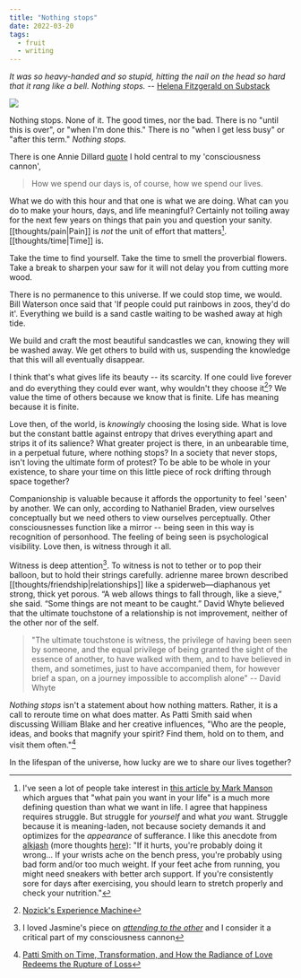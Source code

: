 ```yaml
---
title: "Nothing stops"
date: 2022-03-20
tags:
  - fruit
  - writing
---
```


_It was so heavy-handed and so stupid, hitting the nail on the head so hard that it rang like a bell. Nothing stops._ -- [Helena Fitzgerald on Substack](https://griefbacon.substack.com/p/nothing-stops?utm_source=url&curius=1294)

![](thoughts/images/Nothing%20Stops.png)

Nothing stops. None of it. The good times, nor the bad. There is no "until this is over", or "when I'm done this." There is no "when I get less busy" or "after this term." _Nothing stops._

There is one Annie Dillard [quote](thoughts/quotes.md) I hold central to my 'consciousness cannon',

> How we spend our days is, of course, how we spend our lives.

What we do with this hour and that one is what we are doing. What can you do to make your hours, days, and life meaningful? Certainly not toiling away for the next few years on things that pain you and question your sanity. [[thoughts/pain|Pain]] is _not_ the unit of effort that matters[^4]. [[thoughts/time|Time]] is.

Take the time to find yourself. Take the time to smell the proverbial flowers. Take a break to sharpen your saw for it will not delay you from cutting more wood.

There is no permanence to this universe. If we could stop time, we would. Bill Waterson once said that 'If people could put rainbows in zoos, they'd do it'. Everything we build is a sand castle waiting to be washed away at high tide.

We build and craft the most beautiful sandcastles we can, knowing they will be washed away. We get others to build with us, suspending the knowledge that this will all eventually disappear.

I think that's what gives life its beauty -- its scarcity. If one could live forever and do everything they could ever want, why wouldn't they choose it[^1]? We value the time of others because we know that is finite. Life has meaning because it is finite.

Love then, of the world, is _knowingly_ choosing the losing side. What is love but the constant battle against entropy that drives everything apart and strips it of its salience? What greater project is there, in an unbearable time, in a perpetual future, where nothing stops? In a society that never stops, isn't loving the ultimate form of protest? To be able to be whole in your existence, to share your time on this little piece of rock drifting through space together?

Companionship is valuable because it affords the opportunity to feel 'seen' by another. We can only, according to Nathaniel Braden, view ourselves conceptually but we need others to view ourselves perceptually. Other consciousnesses function like a mirror -- being seen in this way is recognition of personhood. The feeling of being seen is psychological visibility. Love then, is witness through it all.

Witness is deep attention[^5]. To witness is not to tether or to pop their balloon, but to hold their strings carefully. adrienne maree brown described [[thoughts/friendship|relationships]] like a spiderweb—diaphanous yet strong, thick yet porous. “A web allows things to fall through, like a sieve,” she said. “Some things are not meant to be caught.” David Whyte believed that the ultimate touchstone of a relationship is not improvement, neither of the other nor of the self.

> "The ultimate touchstone is witness, the privilege of having been seen by someone, and the equal privilege of being granted the sight of the essence of another, to have walked with them, and to have believed in them, and sometimes, just to have accompanied them, for however brief a span, on a journey impossible to accomplish alone" -- David Whyte

_Nothing stops_ isn't a statement about how nothing matters. Rather, it is a call to reroute time on what does matter. As Patti Smith said when discussing William Blake and her creative influences, "Who are the people, ideas, and books that magnify your spirit? Find them, hold on to them, and visit them often."[^3]

In the lifespan of the universe, how lucky are we to share our lives together?

[^1]: [Nozick's Experience Machine](thoughts/Nozick's%20Experience%20Machine.md)
[^2]: Bill Waterson
[^3]: [Patti Smith on Time, Transformation, and How the Radiance of Love Redeems the Rupture of Loss](https://www.themarginalian.org/2015/10/19/patti-smith-m-train-loss-time/)
[^4]: I've seen a lot of people take interest in [this article by Mark Manson](https://markmanson.net/question) which argues that "what pain you want in your life" is a much more defining question than what we want in life. I agree that happiness requires struggle. But struggle for _yourself_ and what _you_ want. Struggle because it is meaning-laden, not because society demands it and optimizes for the _appearance_ of sufferance. I like this anecdote from [alkjash](https://www.lesswrong.com/posts/bx3gkHJehRCYZAF3r/pain-is-not-the-unit-of-effort) (more thoughts [here](thoughts/pain.md)): "If it hurts, you're probably doing it wrong... If your wrists ache on the bench press, you're probably using bad form and/or too much weight. If your feet ache from running, you might need sneakers with better arch support. If you're consistently sore for days after exercising, you should learn to stretch properly and check your nutrition."
[^5]: I loved Jasmine's piece on _[attending to the other](https://jasminewang.substack.com/p/attending-to-the-other)_ and I consider it a critical part of my consciousness cannon
